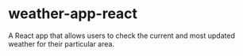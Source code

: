 # weather-app-react
A React app that allows users to check the current and most updated weather for their particular area.
